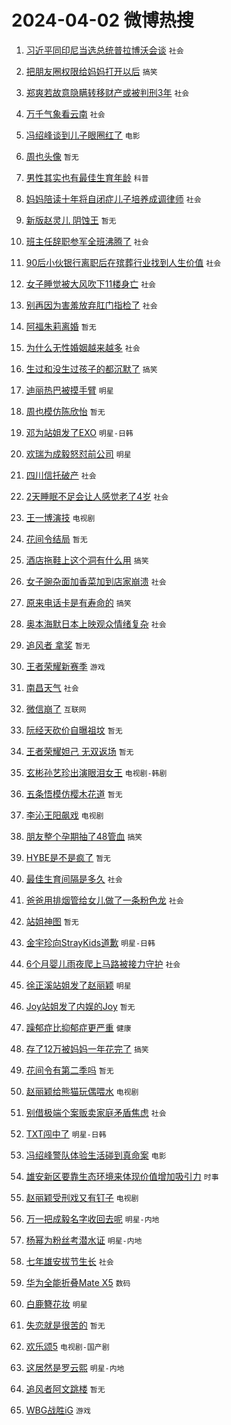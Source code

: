 # 2024-04-02 微博热搜 
1. [习近平同印尼当选总统普拉博沃会谈](https://m.weibo.cn/search?containerid=100103type%3D1%26t%3D10%26q%3D%23%E4%B9%A0%E8%BF%91%E5%B9%B3%E5%90%8C%E5%8D%B0%E5%B0%BC%E5%BD%93%E9%80%89%E6%80%BB%E7%BB%9F%E6%99%AE%E6%8B%89%E5%8D%9A%E6%B2%83%E4%BC%9A%E8%B0%88%23&stream_entry_id=51&isnewpage=1&extparam=seat%3D1%26pos%3D0%26stream_entry_id%3D51%26filter_type%3Drealtimehot%26q%3D%2523%25E4%25B9%25A0%25E8%25BF%2591%25E5%25B9%25B3%25E5%2590%258C%25E5%258D%25B0%25E5%25B0%25BC%25E5%25BD%2593%25E9%2580%2589%25E6%2580%25BB%25E7%25BB%259F%25E6%2599%25AE%25E6%258B%2589%25E5%258D%259A%25E6%25B2%2583%25E4%25BC%259A%25E8%25B0%2588%2523%26dgr%3D0%26cate%3D10103%26c_type%3D51%26display_time%3D1711998992%26pre_seqid%3D1711998992746026745196) `社会` 

2. [把朋友圈权限给妈妈打开以后](https://m.weibo.cn/search?containerid=100103type%3D1%26t%3D10%26q%3D%23%E6%8A%8A%E6%9C%8B%E5%8F%8B%E5%9C%88%E6%9D%83%E9%99%90%E7%BB%99%E5%A6%88%E5%A6%88%E6%89%93%E5%BC%80%E4%BB%A5%E5%90%8E%23&stream_entry_id=31&isnewpage=1&extparam=seat%3D1%26realpos%3D1%26flag%3D2%26filter_type%3Drealtimehot%26c_type%3D31%26cate%3D5001%26lcate%3D5001%26stream_entry_id%3D31%26pos%3D0%26q%3D%2523%25E6%258A%258A%25E6%259C%258B%25E5%258F%258B%25E5%259C%2588%25E6%259D%2583%25E9%2599%2590%25E7%25BB%2599%25E5%25A6%2588%25E5%25A6%2588%25E6%2589%2593%25E5%25BC%2580%25E4%25BB%25A5%25E5%2590%258E%2523%26dgr%3D0%26band_rank%3D1%26display_time%3D1711998992%26pre_seqid%3D1711998992746026745196) `搞笑` 

3. [郑爽若故意隐瞒转移财产或被判刑3年](https://m.weibo.cn/search?containerid=100103type%3D1%26t%3D10%26q%3D%23%E9%83%91%E7%88%BD%E8%8B%A5%E6%95%85%E6%84%8F%E9%9A%90%E7%9E%92%E8%BD%AC%E7%A7%BB%E8%B4%A2%E4%BA%A7%E6%88%96%E8%A2%AB%E5%88%A4%E5%88%913%E5%B9%B4%23&stream_entry_id=31&isnewpage=1&extparam=seat%3D1%26realpos%3D2%26flag%3D2%26filter_type%3Drealtimehot%26c_type%3D31%26cate%3D5001%26lcate%3D5001%26stream_entry_id%3D31%26pos%3D1%26q%3D%2523%25E9%2583%2591%25E7%2588%25BD%25E8%258B%25A5%25E6%2595%2585%25E6%2584%258F%25E9%259A%2590%25E7%259E%2592%25E8%25BD%25AC%25E7%25A7%25BB%25E8%25B4%25A2%25E4%25BA%25A7%25E6%2588%2596%25E8%25A2%25AB%25E5%2588%25A4%25E5%2588%25913%25E5%25B9%25B4%2523%26dgr%3D0%26band_rank%3D2%26display_time%3D1711998992%26pre_seqid%3D1711998992746026745196) `社会` 

4. [万千气象看云南](https://m.weibo.cn/search?containerid=100103type%3D1%26t%3D10%26q%3D%23%E4%B8%87%E5%8D%83%E6%B0%94%E8%B1%A1%E7%9C%8B%E4%BA%91%E5%8D%97%23&stream_entry_id=31&isnewpage=1&extparam=seat%3D1%26realpos%3D3%26flag%3D0%26filter_type%3Drealtimehot%26c_type%3D31%26cate%3D5001%26lcate%3D5001%26stream_entry_id%3D31%26pos%3D2%26q%3D%2523%25E4%25B8%2587%25E5%258D%2583%25E6%25B0%2594%25E8%25B1%25A1%25E7%259C%258B%25E4%25BA%2591%25E5%258D%2597%2523%26dgr%3D0%26band_rank%3D3%26display_time%3D1711998992%26pre_seqid%3D1711998992746026745196) `社会` 

5. [冯绍峰谈到儿子眼圈红了](https://m.weibo.cn/search?containerid=100103type%3D1%26t%3D10%26q%3D%23%E5%86%AF%E7%BB%8D%E5%B3%B0%E8%B0%88%E5%88%B0%E5%84%BF%E5%AD%90%E7%9C%BC%E5%9C%88%E7%BA%A2%E4%BA%86%23&stream_entry_id=31&isnewpage=1&extparam=seat%3D1%26realpos%3D4%26flag%3D2%26filter_type%3Drealtimehot%26c_type%3D31%26cate%3D5001%26lcate%3D5001%26stream_entry_id%3D31%26pos%3D3%26q%3D%2523%25E5%2586%25AF%25E7%25BB%258D%25E5%25B3%25B0%25E8%25B0%2588%25E5%2588%25B0%25E5%2584%25BF%25E5%25AD%2590%25E7%259C%25BC%25E5%259C%2588%25E7%25BA%25A2%25E4%25BA%2586%2523%26dgr%3D0%26band_rank%3D4%26display_time%3D1711998992%26pre_seqid%3D1711998992746026745196) `电影` 

6. [周也头像](https://m.weibo.cn/search?containerid=100103type%3D1%26t%3D10%26q%3D%E5%91%A8%E4%B9%9F%E5%A4%B4%E5%83%8F&stream_entry_id=31&isnewpage=1&extparam=seat%3D1%26realpos%3D5%26flag%3D1%26filter_type%3Drealtimehot%26c_type%3D31%26cate%3D5001%26lcate%3D5001%26stream_entry_id%3D31%26pos%3D4%26q%3D%25E5%2591%25A8%25E4%25B9%259F%25E5%25A4%25B4%25E5%2583%258F%26dgr%3D0%26band_rank%3D5%26display_time%3D1711998992%26pre_seqid%3D1711998992746026745196) `暂无` 

7. [男性其实也有最佳生育年龄](https://m.weibo.cn/search?containerid=100103type%3D1%26t%3D10%26q%3D%23%E7%94%B7%E6%80%A7%E5%85%B6%E5%AE%9E%E4%B9%9F%E6%9C%89%E6%9C%80%E4%BD%B3%E7%94%9F%E8%82%B2%E5%B9%B4%E9%BE%84%23&stream_entry_id=31&isnewpage=1&extparam=seat%3D1%26realpos%3D6%26flag%3D0%26filter_type%3Drealtimehot%26c_type%3D31%26cate%3D5001%26lcate%3D5001%26stream_entry_id%3D31%26pos%3D5%26q%3D%2523%25E7%2594%25B7%25E6%2580%25A7%25E5%2585%25B6%25E5%25AE%259E%25E4%25B9%259F%25E6%259C%2589%25E6%259C%2580%25E4%25BD%25B3%25E7%2594%259F%25E8%2582%25B2%25E5%25B9%25B4%25E9%25BE%2584%2523%26dgr%3D0%26band_rank%3D6%26display_time%3D1711998992%26pre_seqid%3D1711998992746026745196) `科普` 

8. [妈妈陪读十年将自闭症儿子培养成调律师](https://m.weibo.cn/search?containerid=100103type%3D1%26t%3D10%26q%3D%23%E5%A6%88%E5%A6%88%E9%99%AA%E8%AF%BB%E5%8D%81%E5%B9%B4%E5%B0%86%E8%87%AA%E9%97%AD%E7%97%87%E5%84%BF%E5%AD%90%E5%9F%B9%E5%85%BB%E6%88%90%E8%B0%83%E5%BE%8B%E5%B8%88%23&stream_entry_id=31&isnewpage=1&extparam=seat%3D1%26realpos%3D7%26flag%3D32768%26filter_type%3Drealtimehot%26c_type%3D31%26cate%3D5001%26lcate%3D5001%26stream_entry_id%3D31%26pos%3D6%26q%3D%2523%25E5%25A6%2588%25E5%25A6%2588%25E9%2599%25AA%25E8%25AF%25BB%25E5%258D%2581%25E5%25B9%25B4%25E5%25B0%2586%25E8%2587%25AA%25E9%2597%25AD%25E7%2597%2587%25E5%2584%25BF%25E5%25AD%2590%25E5%259F%25B9%25E5%2585%25BB%25E6%2588%2590%25E8%25B0%2583%25E5%25BE%258B%25E5%25B8%2588%2523%26dgr%3D0%26band_rank%3D7%26display_time%3D1711998992%26pre_seqid%3D1711998992746026745196) `社会` 

9. [新版赵灵儿 阴蚀王](https://m.weibo.cn/search?containerid=100103type%3D1%26t%3D10%26q%3D%E6%96%B0%E7%89%88%E8%B5%B5%E7%81%B5%E5%84%BF+%E9%98%B4%E8%9A%80%E7%8E%8B&stream_entry_id=31&isnewpage=1&extparam=seat%3D1%26realpos%3D8%26flag%3D2%26filter_type%3Drealtimehot%26c_type%3D31%26cate%3D5001%26lcate%3D5001%26stream_entry_id%3D31%26pos%3D7%26q%3D%25E6%2596%25B0%25E7%2589%2588%25E8%25B5%25B5%25E7%2581%25B5%25E5%2584%25BF%2520%25E9%2598%25B4%25E8%259A%2580%25E7%258E%258B%26dgr%3D0%26band_rank%3D8%26display_time%3D1711998992%26pre_seqid%3D1711998992746026745196) `暂无` 

10. [班主任辞职参军全班沸腾了](https://m.weibo.cn/search?containerid=100103type%3D1%26t%3D10%26q%3D%23%E7%8F%AD%E4%B8%BB%E4%BB%BB%E8%BE%9E%E8%81%8C%E5%8F%82%E5%86%9B%E5%85%A8%E7%8F%AD%E6%B2%B8%E8%85%BE%E4%BA%86%23&stream_entry_id=31&isnewpage=1&extparam=seat%3D1%26realpos%3D9%26flag%3D32768%26filter_type%3Drealtimehot%26c_type%3D31%26cate%3D5001%26lcate%3D5001%26stream_entry_id%3D31%26pos%3D8%26q%3D%2523%25E7%258F%25AD%25E4%25B8%25BB%25E4%25BB%25BB%25E8%25BE%259E%25E8%2581%258C%25E5%258F%2582%25E5%2586%259B%25E5%2585%25A8%25E7%258F%25AD%25E6%25B2%25B8%25E8%2585%25BE%25E4%25BA%2586%2523%26dgr%3D0%26band_rank%3D9%26display_time%3D1711998992%26pre_seqid%3D1711998992746026745196) `社会` 

11. [90后小伙银行离职后在殡葬行业找到人生价值](https://m.weibo.cn/search?containerid=100103type%3D1%26t%3D10%26q%3D%2390%E5%90%8E%E5%B0%8F%E4%BC%99%E9%93%B6%E8%A1%8C%E7%A6%BB%E8%81%8C%E5%90%8E%E5%9C%A8%E6%AE%A1%E8%91%AC%E8%A1%8C%E4%B8%9A%E6%89%BE%E5%88%B0%E4%BA%BA%E7%94%9F%E4%BB%B7%E5%80%BC%23&stream_entry_id=31&isnewpage=1&extparam=seat%3D1%26realpos%3D10%26flag%3D32768%26filter_type%3Drealtimehot%26c_type%3D31%26cate%3D5001%26lcate%3D5001%26stream_entry_id%3D31%26pos%3D9%26q%3D%252390%25E5%2590%258E%25E5%25B0%258F%25E4%25BC%2599%25E9%2593%25B6%25E8%25A1%258C%25E7%25A6%25BB%25E8%2581%258C%25E5%2590%258E%25E5%259C%25A8%25E6%25AE%25A1%25E8%2591%25AC%25E8%25A1%258C%25E4%25B8%259A%25E6%2589%25BE%25E5%2588%25B0%25E4%25BA%25BA%25E7%2594%259F%25E4%25BB%25B7%25E5%2580%25BC%2523%26dgr%3D0%26band_rank%3D10%26display_time%3D1711998992%26pre_seqid%3D1711998992746026745196) `社会` 

12. [女子睡觉被大风吹下11楼身亡](https://m.weibo.cn/search?containerid=100103type%3D1%26t%3D10%26q%3D%23%E5%A5%B3%E5%AD%90%E7%9D%A1%E8%A7%89%E8%A2%AB%E5%A4%A7%E9%A3%8E%E5%90%B9%E4%B8%8B11%E6%A5%BC%E8%BA%AB%E4%BA%A1%23&stream_entry_id=31&isnewpage=1&extparam=seat%3D1%26realpos%3D11%26flag%3D2%26filter_type%3Drealtimehot%26c_type%3D31%26cate%3D5001%26lcate%3D5001%26stream_entry_id%3D31%26pos%3D10%26q%3D%2523%25E5%25A5%25B3%25E5%25AD%2590%25E7%259D%25A1%25E8%25A7%2589%25E8%25A2%25AB%25E5%25A4%25A7%25E9%25A3%258E%25E5%2590%25B9%25E4%25B8%258B11%25E6%25A5%25BC%25E8%25BA%25AB%25E4%25BA%25A1%2523%26dgr%3D0%26band_rank%3D11%26display_time%3D1711998992%26pre_seqid%3D1711998992746026745196) `社会` 

13. [别再因为害羞放弃肛门指检了](https://m.weibo.cn/search?containerid=100103type%3D1%26t%3D10%26q%3D%23%E5%88%AB%E5%86%8D%E5%9B%A0%E4%B8%BA%E5%AE%B3%E7%BE%9E%E6%94%BE%E5%BC%83%E8%82%9B%E9%97%A8%E6%8C%87%E6%A3%80%E4%BA%86%23&stream_entry_id=31&isnewpage=1&extparam=seat%3D1%26realpos%3D12%26flag%3D2%26filter_type%3Drealtimehot%26c_type%3D31%26cate%3D5001%26lcate%3D5001%26stream_entry_id%3D31%26pos%3D11%26q%3D%2523%25E5%2588%25AB%25E5%2586%258D%25E5%259B%25A0%25E4%25B8%25BA%25E5%25AE%25B3%25E7%25BE%259E%25E6%2594%25BE%25E5%25BC%2583%25E8%2582%259B%25E9%2597%25A8%25E6%258C%2587%25E6%25A3%2580%25E4%25BA%2586%2523%26dgr%3D0%26band_rank%3D12%26display_time%3D1711998992%26pre_seqid%3D1711998992746026745196) `社会` 

14. [阿福朱莉离婚](https://m.weibo.cn/search?containerid=100103type%3D1%26t%3D10%26q%3D%E9%98%BF%E7%A6%8F%E6%9C%B1%E8%8E%89%E7%A6%BB%E5%A9%9A&stream_entry_id=31&isnewpage=1&extparam=seat%3D1%26realpos%3D13%26flag%3D2%26filter_type%3Drealtimehot%26c_type%3D31%26cate%3D5001%26lcate%3D5001%26stream_entry_id%3D31%26pos%3D12%26q%3D%25E9%2598%25BF%25E7%25A6%258F%25E6%259C%25B1%25E8%258E%2589%25E7%25A6%25BB%25E5%25A9%259A%26dgr%3D0%26band_rank%3D13%26display_time%3D1711998992%26pre_seqid%3D1711998992746026745196) `暂无` 

15. [为什么无性婚姻越来越多](https://m.weibo.cn/search?containerid=100103type%3D1%26t%3D10%26q%3D%23%E4%B8%BA%E4%BB%80%E4%B9%88%E6%97%A0%E6%80%A7%E5%A9%9A%E5%A7%BB%E8%B6%8A%E6%9D%A5%E8%B6%8A%E5%A4%9A%23&stream_entry_id=31&isnewpage=1&extparam=seat%3D1%26realpos%3D14%26flag%3D0%26filter_type%3Drealtimehot%26c_type%3D31%26cate%3D5001%26lcate%3D5001%26stream_entry_id%3D31%26pos%3D13%26q%3D%2523%25E4%25B8%25BA%25E4%25BB%2580%25E4%25B9%2588%25E6%2597%25A0%25E6%2580%25A7%25E5%25A9%259A%25E5%25A7%25BB%25E8%25B6%258A%25E6%259D%25A5%25E8%25B6%258A%25E5%25A4%259A%2523%26dgr%3D0%26band_rank%3D14%26display_time%3D1711998992%26pre_seqid%3D1711998992746026745196) `社会` 

16. [生过和没生过孩子的都沉默了](https://m.weibo.cn/search?containerid=100103type%3D1%26t%3D10%26q%3D%23%E7%94%9F%E8%BF%87%E5%92%8C%E6%B2%A1%E7%94%9F%E8%BF%87%E5%AD%A9%E5%AD%90%E7%9A%84%E9%83%BD%E6%B2%89%E9%BB%98%E4%BA%86%23&stream_entry_id=31&isnewpage=1&extparam=seat%3D1%26realpos%3D15%26flag%3D0%26filter_type%3Drealtimehot%26c_type%3D31%26cate%3D5001%26lcate%3D5001%26stream_entry_id%3D31%26pos%3D14%26q%3D%2523%25E7%2594%259F%25E8%25BF%2587%25E5%2592%258C%25E6%25B2%25A1%25E7%2594%259F%25E8%25BF%2587%25E5%25AD%25A9%25E5%25AD%2590%25E7%259A%2584%25E9%2583%25BD%25E6%25B2%2589%25E9%25BB%2598%25E4%25BA%2586%2523%26dgr%3D0%26band_rank%3D15%26display_time%3D1711998992%26pre_seqid%3D1711998992746026745196) `搞笑` 

17. [迪丽热巴被摸手臂](https://m.weibo.cn/search?containerid=100103type%3D1%26t%3D10%26q%3D%23%E8%BF%AA%E4%B8%BD%E7%83%AD%E5%B7%B4%E8%A2%AB%E6%91%B8%E6%89%8B%E8%87%82%23&stream_entry_id=31&isnewpage=1&extparam=seat%3D1%26realpos%3D16%26flag%3D2%26filter_type%3Drealtimehot%26c_type%3D31%26cate%3D5001%26lcate%3D5001%26stream_entry_id%3D31%26pos%3D15%26q%3D%2523%25E8%25BF%25AA%25E4%25B8%25BD%25E7%2583%25AD%25E5%25B7%25B4%25E8%25A2%25AB%25E6%2591%25B8%25E6%2589%258B%25E8%2587%2582%2523%26dgr%3D0%26band_rank%3D16%26display_time%3D1711998992%26pre_seqid%3D1711998992746026745196) `明星` 

18. [周也模仿陈欣怡](https://m.weibo.cn/search?containerid=100103type%3D1%26t%3D10%26q%3D%E5%91%A8%E4%B9%9F%E6%A8%A1%E4%BB%BF%E9%99%88%E6%AC%A3%E6%80%A1&stream_entry_id=31&isnewpage=1&extparam=seat%3D1%26realpos%3D17%26flag%3D0%26filter_type%3Drealtimehot%26c_type%3D31%26cate%3D5001%26lcate%3D5001%26stream_entry_id%3D31%26pos%3D16%26q%3D%25E5%2591%25A8%25E4%25B9%259F%25E6%25A8%25A1%25E4%25BB%25BF%25E9%2599%2588%25E6%25AC%25A3%25E6%2580%25A1%26dgr%3D0%26band_rank%3D17%26display_time%3D1711998992%26pre_seqid%3D1711998992746026745196) `暂无` 

19. [邓为站姐发了EXO](https://m.weibo.cn/search?containerid=100103type%3D1%26t%3D10%26q%3D%23%E9%82%93%E4%B8%BA%E7%AB%99%E5%A7%90%E5%8F%91%E4%BA%86EXO%23&stream_entry_id=31&isnewpage=1&extparam=seat%3D1%26realpos%3D18%26flag%3D0%26filter_type%3Drealtimehot%26c_type%3D31%26cate%3D5001%26lcate%3D5001%26stream_entry_id%3D31%26pos%3D17%26q%3D%2523%25E9%2582%2593%25E4%25B8%25BA%25E7%25AB%2599%25E5%25A7%2590%25E5%258F%2591%25E4%25BA%2586EXO%2523%26dgr%3D0%26band_rank%3D18%26display_time%3D1711998992%26pre_seqid%3D1711998992746026745196) `明星-日韩` 

20. [欢瑞为成毅怒怼前公司](https://m.weibo.cn/search?containerid=100103type%3D1%26t%3D10%26q%3D%23%E6%AC%A2%E7%91%9E%E4%B8%BA%E6%88%90%E6%AF%85%E6%80%92%E6%80%BC%E5%89%8D%E5%85%AC%E5%8F%B8%23&stream_entry_id=31&isnewpage=1&extparam=seat%3D1%26realpos%3D19%26flag%3D0%26filter_type%3Drealtimehot%26c_type%3D31%26cate%3D5001%26lcate%3D5001%26stream_entry_id%3D31%26pos%3D18%26q%3D%2523%25E6%25AC%25A2%25E7%2591%259E%25E4%25B8%25BA%25E6%2588%2590%25E6%25AF%2585%25E6%2580%2592%25E6%2580%25BC%25E5%2589%258D%25E5%2585%25AC%25E5%258F%25B8%2523%26dgr%3D0%26band_rank%3D19%26display_time%3D1711998992%26pre_seqid%3D1711998992746026745196) `明星` 

21. [四川信托破产](https://m.weibo.cn/search?containerid=100103type%3D1%26t%3D10%26q%3D%23%E5%9B%9B%E5%B7%9D%E4%BF%A1%E6%89%98%E7%A0%B4%E4%BA%A7%23&stream_entry_id=31&isnewpage=1&extparam=seat%3D1%26realpos%3D20%26flag%3D0%26filter_type%3Drealtimehot%26c_type%3D31%26cate%3D5001%26lcate%3D5001%26stream_entry_id%3D31%26pos%3D19%26q%3D%2523%25E5%259B%259B%25E5%25B7%259D%25E4%25BF%25A1%25E6%2589%2598%25E7%25A0%25B4%25E4%25BA%25A7%2523%26dgr%3D0%26band_rank%3D20%26display_time%3D1711998992%26pre_seqid%3D1711998992746026745196) `社会` 

22. [2天睡眠不足会让人感觉老了4岁](https://m.weibo.cn/search?containerid=100103type%3D1%26t%3D10%26q%3D%232%E5%A4%A9%E7%9D%A1%E7%9C%A0%E4%B8%8D%E8%B6%B3%E4%BC%9A%E8%AE%A9%E4%BA%BA%E6%84%9F%E8%A7%89%E8%80%81%E4%BA%864%E5%B2%81%23&stream_entry_id=31&isnewpage=1&extparam=seat%3D1%26realpos%3D21%26flag%3D0%26filter_type%3Drealtimehot%26c_type%3D31%26cate%3D5001%26lcate%3D5001%26stream_entry_id%3D31%26pos%3D20%26q%3D%25232%25E5%25A4%25A9%25E7%259D%25A1%25E7%259C%25A0%25E4%25B8%258D%25E8%25B6%25B3%25E4%25BC%259A%25E8%25AE%25A9%25E4%25BA%25BA%25E6%2584%259F%25E8%25A7%2589%25E8%2580%2581%25E4%25BA%25864%25E5%25B2%2581%2523%26dgr%3D0%26band_rank%3D21%26display_time%3D1711998992%26pre_seqid%3D1711998992746026745196) `社会` 

23. [王一博演技](https://m.weibo.cn/search?containerid=100103type%3D1%26t%3D10%26q%3D%E7%8E%8B%E4%B8%80%E5%8D%9A%E6%BC%94%E6%8A%80&stream_entry_id=31&isnewpage=1&extparam=seat%3D1%26realpos%3D22%26flag%3D0%26filter_type%3Drealtimehot%26c_type%3D31%26cate%3D5001%26lcate%3D5001%26stream_entry_id%3D31%26pos%3D21%26q%3D%25E7%258E%258B%25E4%25B8%2580%25E5%258D%259A%25E6%25BC%2594%25E6%258A%2580%26dgr%3D0%26band_rank%3D22%26display_time%3D1711998992%26pre_seqid%3D1711998992746026745196) `电视剧` 

24. [花间令结局](https://m.weibo.cn/search?containerid=100103type%3D1%26t%3D10%26q%3D%E8%8A%B1%E9%97%B4%E4%BB%A4%E7%BB%93%E5%B1%80&stream_entry_id=31&isnewpage=1&extparam=seat%3D1%26realpos%3D23%26flag%3D0%26filter_type%3Drealtimehot%26c_type%3D31%26cate%3D5001%26lcate%3D5001%26stream_entry_id%3D31%26pos%3D22%26q%3D%25E8%258A%25B1%25E9%2597%25B4%25E4%25BB%25A4%25E7%25BB%2593%25E5%25B1%2580%26dgr%3D0%26band_rank%3D23%26display_time%3D1711998992%26pre_seqid%3D1711998992746026745196) `暂无` 

25. [酒店拖鞋上这个洞有什么用](https://m.weibo.cn/search?containerid=100103type%3D1%26t%3D10%26q%3D%23%E9%85%92%E5%BA%97%E6%8B%96%E9%9E%8B%E4%B8%8A%E8%BF%99%E4%B8%AA%E6%B4%9E%E6%9C%89%E4%BB%80%E4%B9%88%E7%94%A8%23&stream_entry_id=31&isnewpage=1&extparam=seat%3D1%26realpos%3D24%26flag%3D0%26filter_type%3Drealtimehot%26c_type%3D31%26cate%3D5001%26lcate%3D5001%26stream_entry_id%3D31%26pos%3D23%26q%3D%2523%25E9%2585%2592%25E5%25BA%2597%25E6%258B%2596%25E9%259E%258B%25E4%25B8%258A%25E8%25BF%2599%25E4%25B8%25AA%25E6%25B4%259E%25E6%259C%2589%25E4%25BB%2580%25E4%25B9%2588%25E7%2594%25A8%2523%26dgr%3D0%26band_rank%3D24%26display_time%3D1711998992%26pre_seqid%3D1711998992746026745196) `搞笑` 

26. [女子豌杂面加香菜加到店家崩溃](https://m.weibo.cn/search?containerid=100103type%3D1%26t%3D10%26q%3D%23%E5%A5%B3%E5%AD%90%E8%B1%8C%E6%9D%82%E9%9D%A2%E5%8A%A0%E9%A6%99%E8%8F%9C%E5%8A%A0%E5%88%B0%E5%BA%97%E5%AE%B6%E5%B4%A9%E6%BA%83%23&stream_entry_id=31&isnewpage=1&extparam=seat%3D1%26realpos%3D25%26flag%3D0%26filter_type%3Drealtimehot%26c_type%3D31%26cate%3D5001%26lcate%3D5001%26stream_entry_id%3D31%26pos%3D24%26q%3D%2523%25E5%25A5%25B3%25E5%25AD%2590%25E8%25B1%258C%25E6%259D%2582%25E9%259D%25A2%25E5%258A%25A0%25E9%25A6%2599%25E8%258F%259C%25E5%258A%25A0%25E5%2588%25B0%25E5%25BA%2597%25E5%25AE%25B6%25E5%25B4%25A9%25E6%25BA%2583%2523%26dgr%3D0%26band_rank%3D25%26display_time%3D1711998992%26pre_seqid%3D1711998992746026745196) `社会` 

27. [原来电话卡是有寿命的](https://m.weibo.cn/search?containerid=100103type%3D1%26t%3D10%26q%3D%23%E5%8E%9F%E6%9D%A5%E7%94%B5%E8%AF%9D%E5%8D%A1%E6%98%AF%E6%9C%89%E5%AF%BF%E5%91%BD%E7%9A%84%23&stream_entry_id=31&isnewpage=1&extparam=seat%3D1%26realpos%3D26%26flag%3D0%26filter_type%3Drealtimehot%26c_type%3D31%26cate%3D5001%26lcate%3D5001%26stream_entry_id%3D31%26pos%3D25%26q%3D%2523%25E5%258E%259F%25E6%259D%25A5%25E7%2594%25B5%25E8%25AF%259D%25E5%258D%25A1%25E6%2598%25AF%25E6%259C%2589%25E5%25AF%25BF%25E5%2591%25BD%25E7%259A%2584%2523%26dgr%3D0%26band_rank%3D26%26display_time%3D1711998992%26pre_seqid%3D1711998992746026745196) `搞笑` 

28. [奥本海默日本上映观众情绪复杂](https://m.weibo.cn/search?containerid=100103type%3D1%26t%3D10%26q%3D%23%E5%A5%A5%E6%9C%AC%E6%B5%B7%E9%BB%98%E6%97%A5%E6%9C%AC%E4%B8%8A%E6%98%A0%E8%A7%82%E4%BC%97%E6%83%85%E7%BB%AA%E5%A4%8D%E6%9D%82%23&stream_entry_id=31&isnewpage=1&extparam=seat%3D1%26realpos%3D27%26flag%3D1%26filter_type%3Drealtimehot%26c_type%3D31%26cate%3D5001%26lcate%3D5001%26stream_entry_id%3D31%26pos%3D26%26q%3D%2523%25E5%25A5%25A5%25E6%259C%25AC%25E6%25B5%25B7%25E9%25BB%2598%25E6%2597%25A5%25E6%259C%25AC%25E4%25B8%258A%25E6%2598%25A0%25E8%25A7%2582%25E4%25BC%2597%25E6%2583%2585%25E7%25BB%25AA%25E5%25A4%258D%25E6%259D%2582%2523%26dgr%3D0%26band_rank%3D27%26display_time%3D1711998992%26pre_seqid%3D1711998992746026745196) `社会` 

29. [追风者 拿奖](https://m.weibo.cn/search?containerid=100103type%3D1%26t%3D10%26q%3D%E8%BF%BD%E9%A3%8E%E8%80%85+%E6%8B%BF%E5%A5%96&stream_entry_id=31&isnewpage=1&extparam=seat%3D1%26realpos%3D28%26flag%3D0%26filter_type%3Drealtimehot%26c_type%3D31%26cate%3D5001%26lcate%3D5001%26stream_entry_id%3D31%26pos%3D27%26q%3D%25E8%25BF%25BD%25E9%25A3%258E%25E8%2580%2585%2520%25E6%258B%25BF%25E5%25A5%2596%26dgr%3D0%26band_rank%3D28%26display_time%3D1711998992%26pre_seqid%3D1711998992746026745196) `暂无` 

30. [王者荣耀新赛季](https://m.weibo.cn/search?containerid=100103type%3D1%26t%3D10%26q%3D%E7%8E%8B%E8%80%85%E8%8D%A3%E8%80%80%E6%96%B0%E8%B5%9B%E5%AD%A3&stream_entry_id=31&isnewpage=1&extparam=seat%3D1%26realpos%3D29%26flag%3D0%26filter_type%3Drealtimehot%26c_type%3D31%26cate%3D5001%26lcate%3D5001%26stream_entry_id%3D31%26pos%3D28%26q%3D%25E7%258E%258B%25E8%2580%2585%25E8%258D%25A3%25E8%2580%2580%25E6%2596%25B0%25E8%25B5%259B%25E5%25AD%25A3%26dgr%3D0%26band_rank%3D29%26display_time%3D1711998992%26pre_seqid%3D1711998992746026745196) `游戏` 

31. [南昌天气](https://m.weibo.cn/search?containerid=100103type%3D1%26t%3D10%26q%3D%E5%8D%97%E6%98%8C%E5%A4%A9%E6%B0%94&stream_entry_id=31&isnewpage=1&extparam=seat%3D1%26realpos%3D30%26flag%3D0%26filter_type%3Drealtimehot%26c_type%3D31%26cate%3D5001%26lcate%3D5001%26stream_entry_id%3D31%26pos%3D29%26q%3D%25E5%258D%2597%25E6%2598%258C%25E5%25A4%25A9%25E6%25B0%2594%26dgr%3D0%26band_rank%3D30%26display_time%3D1711998992%26pre_seqid%3D1711998992746026745196) `社会` 

32. [微信崩了](https://m.weibo.cn/search?containerid=100103type%3D1%26t%3D10%26q%3D%E5%BE%AE%E4%BF%A1%E5%B4%A9%E4%BA%86&stream_entry_id=31&isnewpage=1&extparam=seat%3D1%26realpos%3D31%26flag%3D0%26filter_type%3Drealtimehot%26c_type%3D31%26cate%3D5001%26lcate%3D5001%26stream_entry_id%3D31%26pos%3D30%26q%3D%25E5%25BE%25AE%25E4%25BF%25A1%25E5%25B4%25A9%25E4%25BA%2586%26dgr%3D0%26band_rank%3D31%26display_time%3D1711998992%26pre_seqid%3D1711998992746026745196) `互联网` 

33. [阮经天砍价自曝祖坟](https://m.weibo.cn/search?containerid=100103type%3D1%26t%3D10%26q%3D%E9%98%AE%E7%BB%8F%E5%A4%A9%E7%A0%8D%E4%BB%B7%E8%87%AA%E6%9B%9D%E7%A5%96%E5%9D%9F&stream_entry_id=31&isnewpage=1&extparam=seat%3D1%26realpos%3D32%26flag%3D1%26filter_type%3Drealtimehot%26c_type%3D31%26cate%3D5001%26lcate%3D5001%26stream_entry_id%3D31%26pos%3D31%26q%3D%25E9%2598%25AE%25E7%25BB%258F%25E5%25A4%25A9%25E7%25A0%258D%25E4%25BB%25B7%25E8%2587%25AA%25E6%259B%259D%25E7%25A5%2596%25E5%259D%259F%26dgr%3D0%26band_rank%3D32%26display_time%3D1711998992%26pre_seqid%3D1711998992746026745196) `暂无` 

34. [王者荣耀妲己 无双返场](https://m.weibo.cn/search?containerid=100103type%3D1%26t%3D10%26q%3D%E7%8E%8B%E8%80%85%E8%8D%A3%E8%80%80%E5%A6%B2%E5%B7%B1+%E6%97%A0%E5%8F%8C%E8%BF%94%E5%9C%BA&stream_entry_id=31&isnewpage=1&extparam=seat%3D1%26realpos%3D33%26flag%3D0%26filter_type%3Drealtimehot%26c_type%3D31%26cate%3D5001%26lcate%3D5001%26stream_entry_id%3D31%26pos%3D32%26q%3D%25E7%258E%258B%25E8%2580%2585%25E8%258D%25A3%25E8%2580%2580%25E5%25A6%25B2%25E5%25B7%25B1%2520%25E6%2597%25A0%25E5%258F%258C%25E8%25BF%2594%25E5%259C%25BA%26dgr%3D0%26band_rank%3D33%26display_time%3D1711998992%26pre_seqid%3D1711998992746026745196) `暂无` 

35. [玄彬孙艺珍出演眼泪女王](https://m.weibo.cn/search?containerid=100103type%3D1%26t%3D10%26q%3D%23%E7%8E%84%E5%BD%AC%E5%AD%99%E8%89%BA%E7%8F%8D%E5%87%BA%E6%BC%94%E7%9C%BC%E6%B3%AA%E5%A5%B3%E7%8E%8B%23&stream_entry_id=31&isnewpage=1&extparam=seat%3D1%26realpos%3D34%26flag%3D0%26filter_type%3Drealtimehot%26c_type%3D31%26cate%3D5001%26lcate%3D5001%26stream_entry_id%3D31%26pos%3D33%26q%3D%2523%25E7%258E%2584%25E5%25BD%25AC%25E5%25AD%2599%25E8%2589%25BA%25E7%258F%258D%25E5%2587%25BA%25E6%25BC%2594%25E7%259C%25BC%25E6%25B3%25AA%25E5%25A5%25B3%25E7%258E%258B%2523%26dgr%3D0%26band_rank%3D34%26display_time%3D1711998992%26pre_seqid%3D1711998992746026745196) `电视剧-韩剧` 

36. [五条悟模仿樱木花道](https://m.weibo.cn/search?containerid=100103type%3D1%26t%3D10%26q%3D%E4%BA%94%E6%9D%A1%E6%82%9F%E6%A8%A1%E4%BB%BF%E6%A8%B1%E6%9C%A8%E8%8A%B1%E9%81%93&stream_entry_id=31&isnewpage=1&extparam=seat%3D1%26realpos%3D35%26flag%3D0%26filter_type%3Drealtimehot%26c_type%3D31%26cate%3D5001%26lcate%3D5001%26stream_entry_id%3D31%26pos%3D34%26q%3D%25E4%25BA%2594%25E6%259D%25A1%25E6%2582%259F%25E6%25A8%25A1%25E4%25BB%25BF%25E6%25A8%25B1%25E6%259C%25A8%25E8%258A%25B1%25E9%2581%2593%26dgr%3D0%26band_rank%3D35%26display_time%3D1711998992%26pre_seqid%3D1711998992746026745196) `暂无` 

37. [李沁王阳飙戏](https://m.weibo.cn/search?containerid=100103type%3D1%26t%3D10%26q%3D%23%E6%9D%8E%E6%B2%81%E7%8E%8B%E9%98%B3%E9%A3%99%E6%88%8F%23&stream_entry_id=31&isnewpage=1&extparam=seat%3D1%26realpos%3D36%26flag%3D0%26filter_type%3Drealtimehot%26c_type%3D31%26cate%3D5001%26lcate%3D5001%26stream_entry_id%3D31%26pos%3D35%26q%3D%2523%25E6%259D%258E%25E6%25B2%2581%25E7%258E%258B%25E9%2598%25B3%25E9%25A3%2599%25E6%2588%258F%2523%26dgr%3D0%26band_rank%3D36%26display_time%3D1711998992%26pre_seqid%3D1711998992746026745196) `电视剧` 

38. [朋友整个孕期抽了48管血](https://m.weibo.cn/search?containerid=100103type%3D1%26t%3D10%26q%3D%23%E6%9C%8B%E5%8F%8B%E6%95%B4%E4%B8%AA%E5%AD%95%E6%9C%9F%E6%8A%BD%E4%BA%8648%E7%AE%A1%E8%A1%80%23&stream_entry_id=31&isnewpage=1&extparam=seat%3D1%26realpos%3D37%26flag%3D0%26filter_type%3Drealtimehot%26c_type%3D31%26cate%3D5001%26lcate%3D5001%26stream_entry_id%3D31%26pos%3D36%26q%3D%2523%25E6%259C%258B%25E5%258F%258B%25E6%2595%25B4%25E4%25B8%25AA%25E5%25AD%2595%25E6%259C%259F%25E6%258A%25BD%25E4%25BA%258648%25E7%25AE%25A1%25E8%25A1%2580%2523%26dgr%3D0%26band_rank%3D37%26display_time%3D1711998992%26pre_seqid%3D1711998992746026745196) `搞笑` 

39. [HYBE是不是疯了](https://m.weibo.cn/search?containerid=100103type%3D1%26t%3D10%26q%3D%23HYBE%E6%98%AF%E4%B8%8D%E6%98%AF%E7%96%AF%E4%BA%86%23&stream_entry_id=31&isnewpage=1&extparam=seat%3D1%26realpos%3D38%26flag%3D0%26filter_type%3Drealtimehot%26c_type%3D31%26cate%3D5001%26lcate%3D5001%26stream_entry_id%3D31%26pos%3D37%26q%3D%2523HYBE%25E6%2598%25AF%25E4%25B8%258D%25E6%2598%25AF%25E7%2596%25AF%25E4%25BA%2586%2523%26dgr%3D0%26band_rank%3D38%26display_time%3D1711998992%26pre_seqid%3D1711998992746026745196) `暂无` 

40. [最佳生育间隔是多久](https://m.weibo.cn/search?containerid=100103type%3D1%26t%3D10%26q%3D%23%E6%9C%80%E4%BD%B3%E7%94%9F%E8%82%B2%E9%97%B4%E9%9A%94%E6%98%AF%E5%A4%9A%E4%B9%85%23&stream_entry_id=31&isnewpage=1&extparam=seat%3D1%26realpos%3D39%26flag%3D0%26filter_type%3Drealtimehot%26c_type%3D31%26cate%3D5001%26lcate%3D5001%26stream_entry_id%3D31%26pos%3D38%26q%3D%2523%25E6%259C%2580%25E4%25BD%25B3%25E7%2594%259F%25E8%2582%25B2%25E9%2597%25B4%25E9%259A%2594%25E6%2598%25AF%25E5%25A4%259A%25E4%25B9%2585%2523%26dgr%3D0%26band_rank%3D39%26display_time%3D1711998992%26pre_seqid%3D1711998992746026745196) `社会` 

41. [爸爸用排烟管给女儿做了一条粉色龙](https://m.weibo.cn/search?containerid=100103type%3D1%26t%3D10%26q%3D%23%E7%88%B8%E7%88%B8%E7%94%A8%E6%8E%92%E7%83%9F%E7%AE%A1%E7%BB%99%E5%A5%B3%E5%84%BF%E5%81%9A%E4%BA%86%E4%B8%80%E6%9D%A1%E7%B2%89%E8%89%B2%E9%BE%99%23&stream_entry_id=31&isnewpage=1&extparam=seat%3D1%26realpos%3D40%26flag%3D32768%26filter_type%3Drealtimehot%26c_type%3D31%26cate%3D5001%26lcate%3D5001%26stream_entry_id%3D31%26pos%3D39%26q%3D%2523%25E7%2588%25B8%25E7%2588%25B8%25E7%2594%25A8%25E6%258E%2592%25E7%2583%259F%25E7%25AE%25A1%25E7%25BB%2599%25E5%25A5%25B3%25E5%2584%25BF%25E5%2581%259A%25E4%25BA%2586%25E4%25B8%2580%25E6%259D%25A1%25E7%25B2%2589%25E8%2589%25B2%25E9%25BE%2599%2523%26dgr%3D0%26band_rank%3D40%26display_time%3D1711998992%26pre_seqid%3D1711998992746026745196) `社会` 

42. [站姐神图](https://m.weibo.cn/search?containerid=100103type%3D1%26t%3D10%26q%3D%E7%AB%99%E5%A7%90%E7%A5%9E%E5%9B%BE&stream_entry_id=31&isnewpage=1&extparam=seat%3D1%26realpos%3D41%26flag%3D0%26filter_type%3Drealtimehot%26c_type%3D31%26cate%3D5001%26lcate%3D5001%26stream_entry_id%3D31%26pos%3D40%26q%3D%25E7%25AB%2599%25E5%25A7%2590%25E7%25A5%259E%25E5%259B%25BE%26dgr%3D0%26band_rank%3D41%26display_time%3D1711998992%26pre_seqid%3D1711998992746026745196) `暂无` 

43. [金宇珍向StrayKids道歉](https://m.weibo.cn/search?containerid=100103type%3D1%26t%3D10%26q%3D%23%E9%87%91%E5%AE%87%E7%8F%8D%E5%90%91StrayKids%E9%81%93%E6%AD%89%23&stream_entry_id=31&isnewpage=1&extparam=seat%3D1%26realpos%3D42%26flag%3D0%26filter_type%3Drealtimehot%26c_type%3D31%26cate%3D5001%26lcate%3D5001%26stream_entry_id%3D31%26pos%3D41%26q%3D%2523%25E9%2587%2591%25E5%25AE%2587%25E7%258F%258D%25E5%2590%2591StrayKids%25E9%2581%2593%25E6%25AD%2589%2523%26dgr%3D0%26band_rank%3D42%26display_time%3D1711998992%26pre_seqid%3D1711998992746026745196) `明星-日韩` 

44. [6个月婴儿雨夜爬上马路被接力守护](https://m.weibo.cn/search?containerid=100103type%3D1%26t%3D10%26q%3D%236%E4%B8%AA%E6%9C%88%E5%A9%B4%E5%84%BF%E9%9B%A8%E5%A4%9C%E7%88%AC%E4%B8%8A%E9%A9%AC%E8%B7%AF%E8%A2%AB%E6%8E%A5%E5%8A%9B%E5%AE%88%E6%8A%A4%23&stream_entry_id=31&isnewpage=1&extparam=seat%3D1%26realpos%3D43%26flag%3D32768%26filter_type%3Drealtimehot%26c_type%3D31%26cate%3D5001%26lcate%3D5001%26stream_entry_id%3D31%26pos%3D42%26q%3D%25236%25E4%25B8%25AA%25E6%259C%2588%25E5%25A9%25B4%25E5%2584%25BF%25E9%259B%25A8%25E5%25A4%259C%25E7%2588%25AC%25E4%25B8%258A%25E9%25A9%25AC%25E8%25B7%25AF%25E8%25A2%25AB%25E6%258E%25A5%25E5%258A%259B%25E5%25AE%2588%25E6%258A%25A4%2523%26dgr%3D0%26band_rank%3D43%26display_time%3D1711998992%26pre_seqid%3D1711998992746026745196) `社会` 

45. [徐正溪站姐发了赵丽颖](https://m.weibo.cn/search?containerid=100103type%3D1%26t%3D10%26q%3D%23%E5%BE%90%E6%AD%A3%E6%BA%AA%E7%AB%99%E5%A7%90%E5%8F%91%E4%BA%86%E8%B5%B5%E4%B8%BD%E9%A2%96%23&stream_entry_id=31&isnewpage=1&extparam=seat%3D1%26realpos%3D44%26flag%3D0%26filter_type%3Drealtimehot%26c_type%3D31%26cate%3D5001%26lcate%3D5001%26stream_entry_id%3D31%26pos%3D43%26q%3D%2523%25E5%25BE%2590%25E6%25AD%25A3%25E6%25BA%25AA%25E7%25AB%2599%25E5%25A7%2590%25E5%258F%2591%25E4%25BA%2586%25E8%25B5%25B5%25E4%25B8%25BD%25E9%25A2%2596%2523%26dgr%3D0%26band_rank%3D44%26display_time%3D1711998992%26pre_seqid%3D1711998992746026745196) `明星` 

46. [Joy站姐发了内娱的Joy](https://m.weibo.cn/search?containerid=100103type%3D1%26t%3D10%26q%3DJoy%E7%AB%99%E5%A7%90%E5%8F%91%E4%BA%86%E5%86%85%E5%A8%B1%E7%9A%84Joy&stream_entry_id=31&isnewpage=1&extparam=seat%3D1%26realpos%3D45%26flag%3D0%26filter_type%3Drealtimehot%26c_type%3D31%26cate%3D5001%26lcate%3D5001%26stream_entry_id%3D31%26pos%3D44%26q%3DJoy%25E7%25AB%2599%25E5%25A7%2590%25E5%258F%2591%25E4%25BA%2586%25E5%2586%2585%25E5%25A8%25B1%25E7%259A%2584Joy%26dgr%3D0%26band_rank%3D45%26display_time%3D1711998992%26pre_seqid%3D1711998992746026745196) `暂无` 

47. [躁郁症比抑郁症更严重](https://m.weibo.cn/search?containerid=100103type%3D1%26t%3D10%26q%3D%23%E8%BA%81%E9%83%81%E7%97%87%E6%AF%94%E6%8A%91%E9%83%81%E7%97%87%E6%9B%B4%E4%B8%A5%E9%87%8D%23&stream_entry_id=31&isnewpage=1&extparam=seat%3D1%26realpos%3D46%26flag%3D0%26filter_type%3Drealtimehot%26c_type%3D31%26cate%3D5001%26lcate%3D5001%26stream_entry_id%3D31%26pos%3D45%26q%3D%2523%25E8%25BA%2581%25E9%2583%2581%25E7%2597%2587%25E6%25AF%2594%25E6%258A%2591%25E9%2583%2581%25E7%2597%2587%25E6%259B%25B4%25E4%25B8%25A5%25E9%2587%258D%2523%26dgr%3D0%26band_rank%3D46%26display_time%3D1711998992%26pre_seqid%3D1711998992746026745196) `健康` 

48. [存了12万被妈妈一年花完了](https://m.weibo.cn/search?containerid=100103type%3D1%26t%3D10%26q%3D%23%E5%AD%98%E4%BA%8612%E4%B8%87%E8%A2%AB%E5%A6%88%E5%A6%88%E4%B8%80%E5%B9%B4%E8%8A%B1%E5%AE%8C%E4%BA%86%23&stream_entry_id=31&isnewpage=1&extparam=seat%3D1%26realpos%3D47%26flag%3D0%26filter_type%3Drealtimehot%26c_type%3D31%26cate%3D5001%26lcate%3D5001%26stream_entry_id%3D31%26pos%3D46%26q%3D%2523%25E5%25AD%2598%25E4%25BA%258612%25E4%25B8%2587%25E8%25A2%25AB%25E5%25A6%2588%25E5%25A6%2588%25E4%25B8%2580%25E5%25B9%25B4%25E8%258A%25B1%25E5%25AE%258C%25E4%25BA%2586%2523%26dgr%3D0%26band_rank%3D47%26display_time%3D1711998992%26pre_seqid%3D1711998992746026745196) `搞笑` 

49. [花间令有第二季吗](https://m.weibo.cn/search?containerid=100103type%3D1%26t%3D10%26q%3D%E8%8A%B1%E9%97%B4%E4%BB%A4%E6%9C%89%E7%AC%AC%E4%BA%8C%E5%AD%A3%E5%90%97&stream_entry_id=31&isnewpage=1&extparam=seat%3D1%26realpos%3D48%26flag%3D1%26filter_type%3Drealtimehot%26c_type%3D31%26cate%3D5001%26lcate%3D5001%26stream_entry_id%3D31%26pos%3D47%26q%3D%25E8%258A%25B1%25E9%2597%25B4%25E4%25BB%25A4%25E6%259C%2589%25E7%25AC%25AC%25E4%25BA%258C%25E5%25AD%25A3%25E5%2590%2597%26dgr%3D0%26band_rank%3D48%26display_time%3D1711998992%26pre_seqid%3D1711998992746026745196) `暂无` 

50. [赵丽颖给熊猫玩偶喂水](https://m.weibo.cn/search?containerid=100103type%3D1%26t%3D10%26q%3D%23%E8%B5%B5%E4%B8%BD%E9%A2%96%E7%BB%99%E7%86%8A%E7%8C%AB%E7%8E%A9%E5%81%B6%E5%96%82%E6%B0%B4%23&stream_entry_id=31&isnewpage=1&extparam=seat%3D1%26realpos%3D49%26flag%3D0%26filter_type%3Drealtimehot%26c_type%3D31%26cate%3D5001%26lcate%3D5001%26stream_entry_id%3D31%26pos%3D48%26q%3D%2523%25E8%25B5%25B5%25E4%25B8%25BD%25E9%25A2%2596%25E7%25BB%2599%25E7%2586%258A%25E7%258C%25AB%25E7%258E%25A9%25E5%2581%25B6%25E5%2596%2582%25E6%25B0%25B4%2523%26dgr%3D0%26band_rank%3D49%26display_time%3D1711998992%26pre_seqid%3D1711998992746026745196) `电视剧` 

51. [别借极端个案贩卖家庭矛盾焦虑](https://m.weibo.cn/search?containerid=100103type%3D1%26t%3D10%26q%3D%23%E5%88%AB%E5%80%9F%E6%9E%81%E7%AB%AF%E4%B8%AA%E6%A1%88%E8%B4%A9%E5%8D%96%E5%AE%B6%E5%BA%AD%E7%9F%9B%E7%9B%BE%E7%84%A6%E8%99%91%23&stream_entry_id=31&isnewpage=1&extparam=seat%3D1%26realpos%3D50%26flag%3D0%26filter_type%3Drealtimehot%26c_type%3D31%26cate%3D5001%26lcate%3D5001%26stream_entry_id%3D31%26pos%3D49%26q%3D%2523%25E5%2588%25AB%25E5%2580%259F%25E6%259E%2581%25E7%25AB%25AF%25E4%25B8%25AA%25E6%25A1%2588%25E8%25B4%25A9%25E5%258D%2596%25E5%25AE%25B6%25E5%25BA%25AD%25E7%259F%259B%25E7%259B%25BE%25E7%2584%25A6%25E8%2599%2591%2523%26dgr%3D0%26band_rank%3D50%26display_time%3D1711998992%26pre_seqid%3D1711998992746026745196) `社会` 

52. [TXT闯中了](https://m.weibo.cn/search?containerid=100103type%3D1%26t%3D10%26q%3D%23TXT%E9%97%AF%E4%B8%AD%E4%BA%86%23&stream_entry_id=31&isnewpage=1&extparam=seat%3D1%26flag%3D0%26stream_entry_id%3D31%26realpos%3D32%26lcate%3D5001%26c_type%3D31%26cate%3D5001%26filter_type%3Drealtimehot%26q%3D%2523TXT%25E9%2597%25AF%25E4%25B8%25AD%25E4%25BA%2586%2523%26dgr%3D0%26band_rank%3D32%26pos%3D31%26display_time%3D1711995798%26pre_seqid%3D171199579807801564415) `明星-日韩` 

53. [冯绍峰警队体验生活碰到真命案](https://m.weibo.cn/search?containerid=100103type%3D1%26t%3D10%26q%3D%23%E5%86%AF%E7%BB%8D%E5%B3%B0%E8%AD%A6%E9%98%9F%E4%BD%93%E9%AA%8C%E7%94%9F%E6%B4%BB%E7%A2%B0%E5%88%B0%E7%9C%9F%E5%91%BD%E6%A1%88%23&stream_entry_id=31&isnewpage=1&extparam=seat%3D1%26flag%3D0%26stream_entry_id%3D31%26realpos%3D46%26lcate%3D5001%26c_type%3D31%26cate%3D5001%26filter_type%3Drealtimehot%26q%3D%2523%25E5%2586%25AF%25E7%25BB%258D%25E5%25B3%25B0%25E8%25AD%25A6%25E9%2598%259F%25E4%25BD%2593%25E9%25AA%258C%25E7%2594%259F%25E6%25B4%25BB%25E7%25A2%25B0%25E5%2588%25B0%25E7%259C%259F%25E5%2591%25BD%25E6%25A1%2588%2523%26dgr%3D0%26band_rank%3D46%26pos%3D45%26display_time%3D1711995798%26pre_seqid%3D171199579807801564415) `电影` 

54. [雄安新区要靠生态环境来体现价值增加吸引力](https://m.weibo.cn/search?containerid=100103type%3D1%26t%3D10%26q%3D%23%E9%9B%84%E5%AE%89%E6%96%B0%E5%8C%BA%E8%A6%81%E9%9D%A0%E7%94%9F%E6%80%81%E7%8E%AF%E5%A2%83%E6%9D%A5%E4%BD%93%E7%8E%B0%E4%BB%B7%E5%80%BC%E5%A2%9E%E5%8A%A0%E5%90%B8%E5%BC%95%E5%8A%9B%23&stream_entry_id=51&isnewpage=1&extparam=seat%3D1%26cate%3D10103%26dgr%3D0%26pos%3D0%26q%3D%2523%25E9%259B%2584%25E5%25AE%2589%25E6%2596%25B0%25E5%258C%25BA%25E8%25A6%2581%25E9%259D%25A0%25E7%2594%259F%25E6%2580%2581%25E7%258E%25AF%25E5%25A2%2583%25E6%259D%25A5%25E4%25BD%2593%25E7%258E%25B0%25E4%25BB%25B7%25E5%2580%25BC%25E5%25A2%259E%25E5%258A%25A0%25E5%2590%25B8%25E5%25BC%2595%25E5%258A%259B%2523%26c_type%3D51%26filter_type%3Drealtimehot%26stream_entry_id%3D51%26display_time%3D1711992047%26pre_seqid%3D1711992047480032306177) `时事` 

55. [赵丽颖受刑戏又有钉子](https://m.weibo.cn/search?containerid=100103type%3D1%26t%3D10%26q%3D%23%E8%B5%B5%E4%B8%BD%E9%A2%96%E5%8F%97%E5%88%91%E6%88%8F%E5%8F%88%E6%9C%89%E9%92%89%E5%AD%90%23&stream_entry_id=31&isnewpage=1&extparam=seat%3D1%26cate%3D5001%26flag%3D0%26band_rank%3D34%26lcate%3D5001%26dgr%3D0%26pos%3D33%26filter_type%3Drealtimehot%26q%3D%2523%25E8%25B5%25B5%25E4%25B8%25BD%25E9%25A2%2596%25E5%258F%2597%25E5%2588%2591%25E6%2588%258F%25E5%258F%2588%25E6%259C%2589%25E9%2592%2589%25E5%25AD%2590%2523%26c_type%3D31%26realpos%3D34%26stream_entry_id%3D31%26display_time%3D1711992047%26pre_seqid%3D1711992047480032306177) `电视剧` 

56. [万一把成毅名字收回去呢](https://m.weibo.cn/search?containerid=100103type%3D1%26t%3D10%26q%3D%23%E4%B8%87%E4%B8%80%E6%8A%8A%E6%88%90%E6%AF%85%E5%90%8D%E5%AD%97%E6%94%B6%E5%9B%9E%E5%8E%BB%E5%91%A2%23&stream_entry_id=31&isnewpage=1&extparam=seat%3D1%26cate%3D5001%26flag%3D0%26band_rank%3D41%26lcate%3D5001%26dgr%3D0%26pos%3D40%26filter_type%3Drealtimehot%26q%3D%2523%25E4%25B8%2587%25E4%25B8%2580%25E6%258A%258A%25E6%2588%2590%25E6%25AF%2585%25E5%2590%258D%25E5%25AD%2597%25E6%2594%25B6%25E5%259B%259E%25E5%258E%25BB%25E5%2591%25A2%2523%26c_type%3D31%26realpos%3D41%26stream_entry_id%3D31%26display_time%3D1711992047%26pre_seqid%3D1711992047480032306177) `明星-内地` 

57. [杨幂为粉丝考潜水证](https://m.weibo.cn/search?containerid=100103type%3D1%26t%3D10%26q%3D%23%E6%9D%A8%E5%B9%82%E4%B8%BA%E7%B2%89%E4%B8%9D%E8%80%83%E6%BD%9C%E6%B0%B4%E8%AF%81%23&stream_entry_id=31&isnewpage=1&extparam=seat%3D1%26cate%3D5001%26flag%3D0%26band_rank%3D47%26lcate%3D5001%26dgr%3D0%26pos%3D46%26filter_type%3Drealtimehot%26q%3D%2523%25E6%259D%25A8%25E5%25B9%2582%25E4%25B8%25BA%25E7%25B2%2589%25E4%25B8%259D%25E8%2580%2583%25E6%25BD%259C%25E6%25B0%25B4%25E8%25AF%2581%2523%26c_type%3D31%26realpos%3D47%26stream_entry_id%3D31%26display_time%3D1711992047%26pre_seqid%3D1711992047480032306177) `明星-内地` 

58. [七年雄安拔节生长](https://m.weibo.cn/search?containerid=100103type%3D1%26t%3D10%26q%3D%23%E4%B8%83%E5%B9%B4%E9%9B%84%E5%AE%89%E6%8B%94%E8%8A%82%E7%94%9F%E9%95%BF%23&stream_entry_id=31&isnewpage=1&extparam=seat%3D1%26realpos%3D3%26flag%3D0%26filter_type%3Drealtimehot%26c_type%3D31%26cate%3D5001%26lcate%3D5001%26stream_entry_id%3D31%26pos%3D2%26q%3D%2523%25E4%25B8%2583%25E5%25B9%25B4%25E9%259B%2584%25E5%25AE%2589%25E6%258B%2594%25E8%258A%2582%25E7%2594%259F%25E9%2595%25BF%2523%26dgr%3D0%26band_rank%3D3%26display_time%3D1711988638%26pre_seqid%3D171198863834505550164) `社会` 

59. [华为全能折叠Mate X5](https://m.weibo.cn/search?containerid=100103type%3D1%26t%3D10%26q%3D%23%E5%8D%8E%E4%B8%BA%E5%85%A8%E8%83%BD%E6%8A%98%E5%8F%A0Mate+X5%23&stream_entry_id=31&isnewpage=1&extparam=seat%3D1%26filter_type%3Drealtimehot%26adid%3D229871%26cate%3D5001%26lcate%3D5001%26stream_entry_id%3D31%26band_rank%3D4%26topic_ad%3D1%26pos%3D3%26q%3D%2523%25E5%258D%258E%25E4%25B8%25BA%25E5%2585%25A8%25E8%2583%25BD%25E6%258A%2598%25E5%258F%25A0Mate%2520X5%2523%26dgr%3D0%26is_ad_pos%3D1%26c_type%3D31%26display_time%3D1711988638%26pre_seqid%3D171198863834505550164) `数码` 

60. [白鹿簪花妆](https://m.weibo.cn/search?containerid=100103type%3D1%26t%3D10%26q%3D%23%E7%99%BD%E9%B9%BF%E7%B0%AA%E8%8A%B1%E5%A6%86%23&stream_entry_id=31&isnewpage=1&extparam=seat%3D1%26realpos%3D36%26flag%3D0%26filter_type%3Drealtimehot%26c_type%3D31%26cate%3D5001%26lcate%3D5001%26stream_entry_id%3D31%26pos%3D36%26q%3D%2523%25E7%2599%25BD%25E9%25B9%25BF%25E7%25B0%25AA%25E8%258A%25B1%25E5%25A6%2586%2523%26dgr%3D0%26band_rank%3D36%26display_time%3D1711988638%26pre_seqid%3D171198863834505550164) `明星` 

61. [失恋就是很苦的](https://m.weibo.cn/search?containerid=100103type%3D1%26t%3D10%26q%3D%E5%A4%B1%E6%81%8B%E5%B0%B1%E6%98%AF%E5%BE%88%E8%8B%A6%E7%9A%84&stream_entry_id=31&isnewpage=1&extparam=seat%3D1%26realpos%3D39%26flag%3D1%26filter_type%3Drealtimehot%26c_type%3D31%26cate%3D5001%26lcate%3D5001%26stream_entry_id%3D31%26pos%3D39%26q%3D%25E5%25A4%25B1%25E6%2581%258B%25E5%25B0%25B1%25E6%2598%25AF%25E5%25BE%2588%25E8%258B%25A6%25E7%259A%2584%26dgr%3D0%26band_rank%3D39%26display_time%3D1711988638%26pre_seqid%3D171198863834505550164) `暂无` 

62. [欢乐颂5](https://m.weibo.cn/search?containerid=100103type%3D1%26t%3D10%26q%3D%E6%AC%A2%E4%B9%90%E9%A2%825&stream_entry_id=31&isnewpage=1&extparam=seat%3D1%26realpos%3D43%26flag%3D0%26filter_type%3Drealtimehot%26c_type%3D31%26cate%3D5001%26lcate%3D5001%26stream_entry_id%3D31%26pos%3D43%26q%3D%25E6%25AC%25A2%25E4%25B9%2590%25E9%25A2%25825%26dgr%3D0%26band_rank%3D43%26display_time%3D1711988638%26pre_seqid%3D171198863834505550164) `电视剧-国产剧` 

63. [这居然是罗云熙](https://m.weibo.cn/search?containerid=100103type%3D1%26t%3D10%26q%3D%23%E8%BF%99%E5%B1%85%E7%84%B6%E6%98%AF%E7%BD%97%E4%BA%91%E7%86%99%23&stream_entry_id=31&isnewpage=1&extparam=seat%3D1%26realpos%3D45%26flag%3D0%26filter_type%3Drealtimehot%26c_type%3D31%26cate%3D5001%26lcate%3D5001%26stream_entry_id%3D31%26pos%3D45%26q%3D%2523%25E8%25BF%2599%25E5%25B1%2585%25E7%2584%25B6%25E6%2598%25AF%25E7%25BD%2597%25E4%25BA%2591%25E7%2586%2599%2523%26dgr%3D0%26band_rank%3D45%26display_time%3D1711988638%26pre_seqid%3D171198863834505550164) `明星-内地` 

64. [追风者阿文跳楼](https://m.weibo.cn/search?containerid=100103type%3D1%26t%3D10%26q%3D%E8%BF%BD%E9%A3%8E%E8%80%85%E9%98%BF%E6%96%87%E8%B7%B3%E6%A5%BC&stream_entry_id=31&isnewpage=1&extparam=seat%3D1%26realpos%3D49%26flag%3D0%26filter_type%3Drealtimehot%26c_type%3D31%26cate%3D5001%26lcate%3D5001%26stream_entry_id%3D31%26pos%3D49%26q%3D%25E8%25BF%25BD%25E9%25A3%258E%25E8%2580%2585%25E9%2598%25BF%25E6%2596%2587%25E8%25B7%25B3%25E6%25A5%25BC%26dgr%3D0%26band_rank%3D49%26display_time%3D1711988638%26pre_seqid%3D171198863834505550164) `暂无` 

65. [WBG战胜iG](https://m.weibo.cn/search?containerid=100103type%3D1%26t%3D10%26q%3D%23WBG%E6%88%98%E8%83%9CiG%23&stream_entry_id=31&isnewpage=1&extparam=seat%3D1%26realpos%3D50%26flag%3D1%26filter_type%3Drealtimehot%26c_type%3D31%26cate%3D5001%26lcate%3D5001%26stream_entry_id%3D31%26pos%3D50%26q%3D%2523WBG%25E6%2588%2598%25E8%2583%259CiG%2523%26dgr%3D0%26band_rank%3D50%26display_time%3D1711988638%26pre_seqid%3D171198863834505550164) `游戏` 

